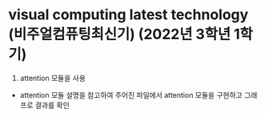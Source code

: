 # visual computing latest technology (비주얼컴퓨팅최신기) (2022년 3학년 1학기)

1. attention 모듈을 사용

 - attention 모듈 설명을 참고하여 주어진 파일에서 attention 모듈을 구현하고 그래프로 결과를 확인
